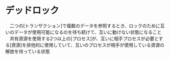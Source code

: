 # デッドロック
　二つの[トランザクション]で複数のデータを参照するとき、ロックのために互いのデータが使用可能になるのを待ち続けて、互いに動けない状態になること
　共有資源を使用する2つ以上の[プロセス]が、互いに相手プロセスが必要とする[資源]を排他的に使用していて、互いのプロセスが相手が使用している資源の解放を待っている状態

